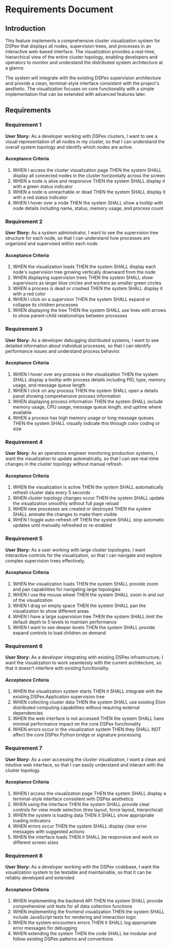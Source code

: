 # Requirements Document

## Introduction

This feature implements a comprehensive cluster visualization system for DSPex that displays all nodes, supervision trees, and processes in an interactive web-based interface. The visualization provides a real-time, hierarchical view of the entire cluster topology, enabling developers and operators to monitor and understand the distributed system architecture at a glance.

The system will integrate with the existing DSPex supervision architecture and provide a clean, terminal-style interface consistent with the project's aesthetic. The visualization focuses on core functionality with a simple implementation that can be extended with advanced features later.

## Requirements

### Requirement 1

**User Story:** As a developer working with DSPex clusters, I want to see a visual representation of all nodes in my cluster, so that I can understand the overall system topology and identify which nodes are active.

#### Acceptance Criteria

1. WHEN I access the cluster visualization page THEN the system SHALL display all connected nodes in the cluster horizontally across the screen
2. WHEN a node is alive and responsive THEN the system SHALL display it with a green status indicator
3. WHEN a node is unreachable or dead THEN the system SHALL display it with a red status indicator
4. WHEN I hover over a node THEN the system SHALL show a tooltip with node details including name, status, memory usage, and process count

### Requirement 2

**User Story:** As a system administrator, I want to see the supervision tree structure for each node, so that I can understand how processes are organized and supervised within each node.

#### Acceptance Criteria

1. WHEN the visualization loads THEN the system SHALL display each node's supervision tree growing vertically downward from the node
2. WHEN displaying supervision trees THEN the system SHALL show supervisors as larger blue circles and workers as smaller green circles
3. WHEN a process is dead or crashed THEN the system SHALL display it with a red color
4. WHEN I click on a supervisor THEN the system SHALL expand or collapse its children processes
5. WHEN displaying the tree THEN the system SHALL use lines with arrows to show parent-child relationships between processes

### Requirement 3

**User Story:** As a developer debugging distributed systems, I want to see detailed information about individual processes, so that I can identify performance issues and understand process behavior.

#### Acceptance Criteria

1. WHEN I hover over any process in the visualization THEN the system SHALL display a tooltip with process details including PID, type, memory usage, and message queue length
2. WHEN I click on any process THEN the system SHALL open a details panel showing comprehensive process information
3. WHEN displaying process information THEN the system SHALL include memory usage, CPU usage, message queue length, and uptime where available
4. WHEN a process has high memory usage or long message queues THEN the system SHALL visually indicate this through color coding or size

### Requirement 4

**User Story:** As an operations engineer monitoring production systems, I want the visualization to update automatically, so that I can see real-time changes in the cluster topology without manual refresh.

#### Acceptance Criteria

1. WHEN the visualization is active THEN the system SHALL automatically refresh cluster data every 5 seconds
2. WHEN cluster topology changes occur THEN the system SHALL update the visualization smoothly without full page reload
3. WHEN new processes are created or destroyed THEN the system SHALL animate the changes to make them visible
4. WHEN I toggle auto-refresh off THEN the system SHALL stop automatic updates until manually refreshed or re-enabled

### Requirement 5

**User Story:** As a user working with large cluster topologies, I want interactive controls for the visualization, so that I can navigate and explore complex supervision trees effectively.

#### Acceptance Criteria

1. WHEN the visualization loads THEN the system SHALL provide zoom and pan capabilities for navigating large topologies
2. WHEN I use the mouse wheel THEN the system SHALL zoom in and out of the visualization
3. WHEN I drag on empty space THEN the system SHALL pan the visualization to show different areas
4. WHEN I have a large supervision tree THEN the system SHALL limit the default depth to 5 levels to maintain performance
5. WHEN I want to see deeper levels THEN the system SHALL provide expand controls to load children on demand

### Requirement 6

**User Story:** As a developer integrating with existing DSPex infrastructure, I want the visualization to work seamlessly with the current architecture, so that it doesn't interfere with existing functionality.

#### Acceptance Criteria

1. WHEN the visualization system starts THEN it SHALL integrate with the existing DSPex.Application supervision tree
2. WHEN collecting cluster data THEN the system SHALL use existing Elixir distributed computing capabilities without requiring external dependencies
3. WHEN the web interface is not accessed THEN the system SHALL have minimal performance impact on the core DSPex functionality
4. WHEN errors occur in the visualization system THEN they SHALL NOT affect the core DSPex Python bridge or signature processing

### Requirement 7

**User Story:** As a user accessing the cluster visualization, I want a clean and intuitive web interface, so that I can easily understand and interact with the cluster topology.

#### Acceptance Criteria

1. WHEN I access the visualization page THEN the system SHALL display a terminal-style interface consistent with DSPex aesthetics
2. WHEN using the interface THEN the system SHALL provide clear controls for view mode selection (tree layout, force layout, hierarchical)
3. WHEN the system is loading data THEN it SHALL show appropriate loading indicators
4. WHEN errors occur THEN the system SHALL display clear error messages with suggested actions
5. WHEN the interface loads THEN it SHALL be responsive and work on different screen sizes

### Requirement 8

**User Story:** As a developer working with the DSPex codebase, I want the visualization system to be testable and maintainable, so that it can be reliably developed and extended.

#### Acceptance Criteria

1. WHEN implementing the backend API THEN the system SHALL provide comprehensive unit tests for all data collection functions
2. WHEN implementing the frontend visualization THEN the system SHALL include JavaScript tests for rendering and interaction logic
3. WHEN the system encounters errors THEN it SHALL log appropriate error messages for debugging
4. WHEN extending the system THEN the code SHALL be modular and follow existing DSPex patterns and conventions